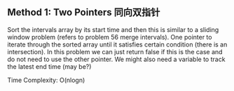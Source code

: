 ## Method 1: Two Pointers 同向双指针

Sort the intervals array by its start time and then this is similar to a sliding window problem (refers to problem 56 merge intervals). One pointer to 
iterate through the sorted array until it satisfies certain condition (there is an intersection). In this problem we can just return false if this is the
case and do not need to use the other pointer. We might also need a variable to track the latest end time (may be?)

Time Complexity: O(nlogn)
